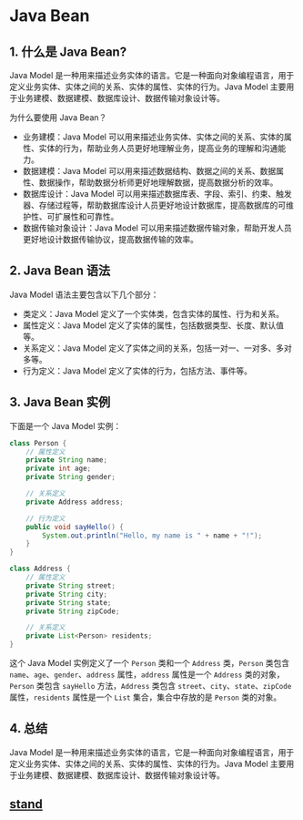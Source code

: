 # Java Bean

## 1. 什么是 Java Bean?

Java Model 是一种用来描述业务实体的语言。它是一种面向对象编程语言，用于定义业务实体、实体之间的关系、实体的属性、实体的行为。Java Model 主要用于业务建模、数据建模、数据库设计、数据传输对象设计等。

为什么要使用 Java Bean？

- 业务建模：Java Model 可以用来描述业务实体、实体之间的关系、实体的属性、实体的行为，帮助业务人员更好地理解业务，提高业务的理解和沟通能力。
- 数据建模：Java Model 可以用来描述数据结构、数据之间的关系、数据属性、数据操作，帮助数据分析师更好地理解数据，提高数据分析的效率。
- 数据库设计：Java Model 可以用来描述数据库表、字段、索引、约束、触发器、存储过程等，帮助数据库设计人员更好地设计数据库，提高数据库的可维护性、可扩展性和可靠性。
- 数据传输对象设计：Java Model 可以用来描述数据传输对象，帮助开发人员更好地设计数据传输协议，提高数据传输的效率。

## 2. Java Bean 语法

Java Model 语法主要包含以下几个部分：

- 类定义：Java Model 定义了一个实体类，包含实体的属性、行为和关系。
- 属性定义：Java Model 定义了实体的属性，包括数据类型、长度、默认值等。
- 关系定义：Java Model 定义了实体之间的关系，包括一对一、一对多、多对多等。
- 行为定义：Java Model 定义了实体的行为，包括方法、事件等。

## 3. Java Bean 实例

下面是一个 Java Model 实例：

```java
class Person {
    // 属性定义
    private String name;
    private int age;
    private String gender;

    // 关系定义
    private Address address;

    // 行为定义
    public void sayHello() {
        System.out.println("Hello, my name is " + name + "!");
    }
}

class Address {
    // 属性定义
    private String street;
    private String city;
    private String state;
    private String zipCode;

    // 关系定义
    private List<Person> residents;
}
```

这个 Java Model 实例定义了一个 `Person` 类和一个 `Address` 类，`Person` 类包含 `name`、`age`、`gender`、`address` 属性，`address` 属性是一个 `Address` 类的对象，`Person` 类包含 `sayHello` 方法，`Address` 类包含 `street`、`city`、`state`、`zipCode` 属性，`residents` 属性是一个 `List` 集合，集合中存放的是 `Person` 类的对象。

## 4. 总结

Java Model 是一种用来描述业务实体的语言，它是一种面向对象编程语言，用于定义业务实体、实体之间的关系、实体的属性、实体的行为。Java Model 主要用于业务建模、数据建模、数据库设计、数据传输对象设计等。

## [stand](./stand.md)
